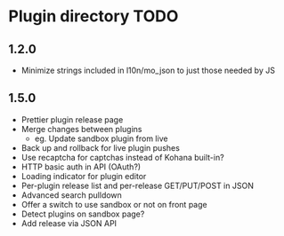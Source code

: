 # Plugin directory TODO

## 1.2.0

* Minimize strings included in l10n/mo_json to just those needed by JS

## 1.5.0

* Prettier plugin release page
* Merge changes between plugins
    * eg. Update sandbox plugin from live
* Back up and rollback for live plugin pushes
* Use recaptcha for captchas instead of Kohana built-in?
* HTTP basic auth in API (OAuth?)
* Loading indicator for plugin editor
* Per-plugin release list and per-release GET/PUT/POST in JSON
* Advanced search pulldown
* Offer a switch to use sandbox or not on front page
* Detect plugins on sandbox page?
* Add release via JSON API

